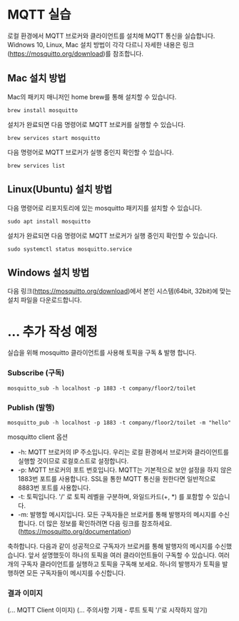 # MQTT 실습

로컬 환경에서 MQTT 브로커와 클라이언트를 설치해 MQTT 통신을 실습합니다. Widnows 10, Linux, Mac 설치 방법이 각각 다르니 자세한 내용은 링크(https://mosquitto.org/download)를 참조합니다.

## Mac 설치 방법
Mac의 패키지 매니저인 home brew를 통해 설치할 수 있습니다.
```
brew install mosquitto
```

설치가 완료되면 다음 명령어로 MQTT 브로커를 실행할 수 있습니다.
```
brew services start mosquitto
```

다음 명령어로 MQTT 브로커가 실행 중인지 확인할 수 있습니다.
```
brew services list
```


## Linux(Ubuntu) 설치 방법
다음 명령어로 리포지토리에 있는 mosquitto 패키지를 설치할 수 있습니다.
```
sudo apt install mosquitto
```

설치가 완료되면 다음 명령어로 MQTT 브로커가 실행 중인지 확인할 수 있습니다.
```
sudo systemctl status mosquitto.service
```


## Windows 설치 방법
다음 링크(https://mosquitto.org/download)에서 본인 시스템(64bit, 32bit)에 맞는 설치 파일을 다운로드합니다.
# ... 추가 작성 예정




실습을 위해 mosquitto 클라이언트를 사용해 토픽을 구독 & 발행 합니다.

### Subscribe (구독)
```
mosquitto_sub -h localhost -p 1883 -t company/floor2/toilet
```

### Publish (발행)
```
mosquitto_pub -h localhost -p 1883 -t company/floor2/toilet -m "hello"
```

mosquitto client 옵션
- -h: MQTT 브로커의 IP 주소입니다. 우리는 로컬 환경에서 브로커와 클라이언트를 실행할 것이므로 로컬호스트로 설정합니다.
- -p: MQTT 브로커의 포트 번호입니다. MQTT는 기본적으로 보안 설정을 하지 않은 1883번 포트를 사용합니다. SSL을 통한 MQTT 통신을 원한다면 일반적으로 8883번 포트를 사용합니다.
- -t: 토픽입니다. '/' 로 토픽 레벨을 구분하며, 와일드카드(+, *) 를 포함할 수 있습니다.
- -m: 발행할 메시지입니다. 모든 구독자들은 브로커를 통해 발행자의 메시지를 수신합니다.
더 많은 정보를 확인하려면 다음 링크를 참조하세요.(https://mosquitto.org/documentation)

축하합니다. 다음과 같이 성공적으로 구독자가 브로커를 통해 발행자의 메시지를 수신했습니다. 앞서 설명했듯이 하나의 토픽을 여러 클라이언트들이 구독할 수 있습니다. 여러 개의 구독자 클라이언트를 실행하고 토픽을 구독해 보세요. 하나의 발행자가 토픽을 발행하면 모든 구독자들이 메시지를 수신합니다.

### 결과 이미지
(... MQTT Client 이미지)
(... 주의사항 기재 - 루트 토픽 '/'로 시작하지 않기)
